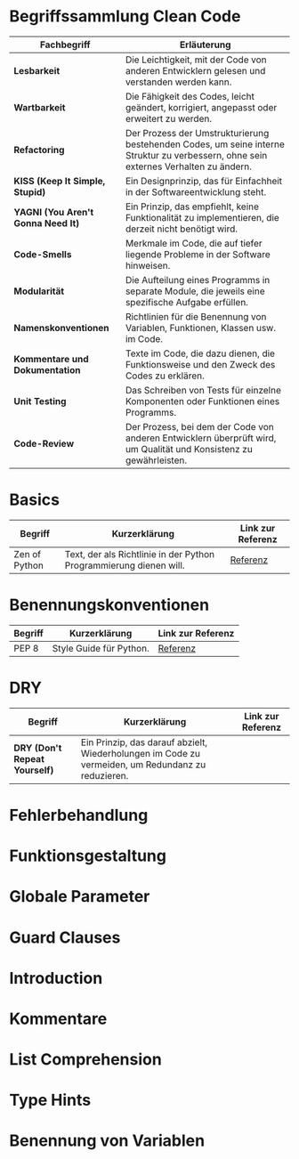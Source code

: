 # Begriffssammlung Clean Code

| Fachbegriff                          | Erläuterung                                                                                                                          |
|--------------------------------------|--------------------------------------------------------------------------------------------------------------------------------------|
| **Lesbarkeit**                       | Die Leichtigkeit, mit der Code von anderen Entwicklern gelesen und verstanden werden kann.                                           |
| **Wartbarkeit**                      | Die Fähigkeit des Codes, leicht geändert, korrigiert, angepasst oder erweitert zu werden.                                            |
| **Refactoring**                      | Der Prozess der Umstrukturierung bestehenden Codes, um seine interne Struktur zu verbessern, ohne sein externes Verhalten zu ändern. |
| **KISS (Keep It Simple, Stupid)**    | Ein Designprinzip, das für Einfachheit in der Softwareentwicklung steht.                                                             |
| **YAGNI (You Aren't Gonna Need It)** | Ein Prinzip, das empfiehlt, keine Funktionalität zu implementieren, die derzeit nicht benötigt wird.                                 |
| **Code-Smells**                      | Merkmale im Code, die auf tiefer liegende Probleme in der Software hinweisen.                                                        |
| **Modularität**                      | Die Aufteilung eines Programms in separate Module, die jeweils eine spezifische Aufgabe erfüllen.                                    |
| **Namenskonventionen**               | Richtlinien für die Benennung von Variablen, Funktionen, Klassen usw. im Code.                                                       |
| **Kommentare und Dokumentation**     | Texte im Code, die dazu dienen, die Funktionsweise und den Zweck des Codes zu erklären.                                              |
| **Unit Testing**                     | Das Schreiben von Tests für einzelne Komponenten oder Funktionen eines Programms.                                                    |
| **Code-Review**                      | Der Prozess, bei dem der Code von anderen Entwicklern überprüft wird, um Qualität und Konsistenz zu gewährleisten.                   |

# Basics
| Begriff       | Kurzerklärung                                                      | Link zur Referenz                                                    |
|---------------|--------------------------------------------------------------------|----------------------------------------------------------------------|
| Zen of Python | Text, der als Richtlinie in der Python Programmierung dienen will. | [Referenz](https://gist.github.com/corysimmons/8b94c08421dec18bbaa4) |

# Benennungskonventionen
| Begriff | Kurzerklärung           | Link zur Referenz                             |
|---------|-------------------------|-----------------------------------------------|
| PEP 8   | Style Guide für Python. | [Referenz](https://peps.python.org/pep-0008/) |

# DRY

| Begriff                         | Kurzerklärung                                                                                     | Link zur Referenz |
|---------------------------------|---------------------------------------------------------------------------------------------------|-------------------|
| **DRY (Don't Repeat Yourself)** | Ein Prinzip, das darauf abzielt, Wiederholungen im Code zu vermeiden, um Redundanz zu reduzieren. |

# Fehlerbehandlung

# Funktionsgestaltung
# Globale Parameter
# Guard Clauses
# Introduction
# Kommentare
# List Comprehension
# Type Hints
# Benennung von Variablen